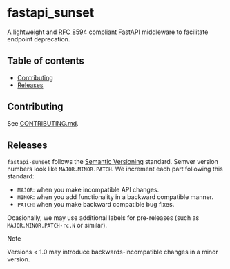 # fastapi_sunset  <!-- omit from toc -->

A lightweight and [RFC 8594](https://datatracker.ietf.org/doc/html/rfc8594) compliant FastAPI
middleware to facilitate endpoint deprecation.

## Table of contents  <!-- omit from toc -->
<!-- START doctoc generated TOC please keep comment here to allow auto update -->
<!-- DON'T EDIT THIS SECTION, INSTEAD RE-RUN doctoc TO UPDATE -->

- [Contributing](#contributing)
- [Releases](#releases)

<!-- END doctoc generated TOC please keep comment here to allow auto update -->

## Contributing

See [CONTRIBUTING.md](CONTRIBUTING.md).

## Releases

`fastapi-sunset` follows the [Semantic Versioning](https://semver.org/) standard.
Semver version numbers look like `MAJOR.MINOR.PATCH`. We increment each part following this
standard:

- `MAJOR`: when you make incompatible API changes.
- `MINOR`: when you add functionality in a backward compatible manner.
- `PATCH`: when you make backward compatible bug fixes.

Ocasionally, we may use additional labels for pre-releases (such as `MAJOR.MINOR.PATCH-rc.N` or
similar).

> [!NOTE]
> Versions < 1.0 may introduce backwards-incompatible changes in a minor version.
